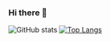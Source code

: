 ### Hi there 👋
![GitHub stats](https://github-readme-stats.vercel.app/api?username=flookkyz&hide=issues&show_icons=true&line_height=23&theme=react)
[![Top Langs](https://github-readme-stats.vercel.app/api/top-langs/?username=flookkyz&layout=compact&theme=react)](https://github.com/anuraghazra/github-readme-stats)
<!--
**flookkyz/flookkyz** is a ✨ _special_ ✨ repository because its `README.md` (this file) appears on your GitHub profile.

Here are some ideas to get you started:

- 🔭 I’m currently working on ...
- 🌱 I’m currently learning ...
- 👯 I’m looking to collaborate on ...
- 🤔 I’m looking for help with ...
- 💬 Ask me about ...
- 📫 How to reach me: ...
- 😄 Pronouns: ...
- ⚡ Fun fact: ...
-->
